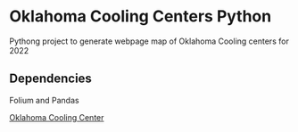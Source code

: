 # Oklahoma Cooling Centers Python
Pythong project to generate webpage map of Oklahoma Cooling centers for 2022

## Dependencies
Folium and Pandas

[Oklahoma Cooling Center](https://alex-code4okc.github.io/oklahoma_cooling_centers_python/)
